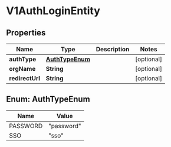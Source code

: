 # V1AuthLoginEntity

## Properties
Name | Type | Description | Notes
------------ | ------------- | ------------- | -------------
**authType** | [**AuthTypeEnum**](#AuthTypeEnum) |  |  [optional]
**orgName** | **String** |  |  [optional]
**redirectUrl** | **String** |  |  [optional]

<a name="AuthTypeEnum"></a>
## Enum: AuthTypeEnum
Name | Value
---- | -----
PASSWORD | &quot;password&quot;
SSO | &quot;sso&quot;
